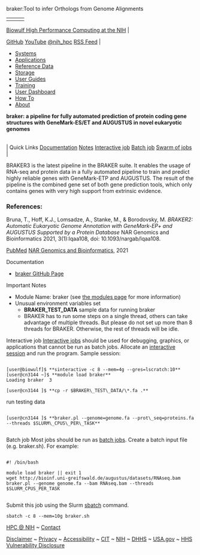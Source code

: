 
















braker:Tool to infer Orthologs from Genome Alignments


  









|  |  |  |
| --- | --- | --- |
|  | 
[Biowulf High Performance Computing at the NIH](https://hpc.nih.gov)
 | 








[GitHub](https://github.com/NIH-HPC)
[YouTube](https://www.youtube.com/channel/UCx-kNd1kBskYr5KLT9-Erew)
[@nih_hpc](https://twitter.com/nih_hpc)
[RSS Feed](/hpc_RSS.xml)
 |




* [Systems](https://hpc.nih.gov/systems/)
* [Applications](https://hpc.nih.gov/apps/)
* [Reference Data](https://hpc.nih.gov/refdb/)
* [Storage](https://hpc.nih.gov/storage/)
* [User Guides](https://hpc.nih.gov/docs/user_guides.html)
* [Training](https://hpc.nih.gov/training/)
* [User Dashboard](https://hpcnihapps.cit.nih.gov/auth/dashboard/)
* [How To](https://hpc.nih.gov/docs/how_to.html)
* [About](https://hpc.nih.gov/about/)







**braker: a pipeline for fully automated prediction of protein coding gene structures with GeneMark-ES/ET and AUGUSTUS in novel eukaryotic genomes**


|  |
| --- |
| 
Quick Links
[Documentation](#doc)
[Notes](#notes)
[Interactive job](#int) 
[Batch job](#sbatch) 
[Swarm of jobs](#swarm) 
 |



BRAKER3 is the latest pipeline in the BRAKER suite. It enables the usage of RNA-seq and protein data in a fully automated pipeline to train and predict highly reliable genes with GeneMark-ETP and AUGUSTUS. The result of the pipeline is the combined gene set of both gene prediction tools, which only contains genes with very high support from extrinsic evidence.


### References:



 Bruna, T., Hoff, K.J., Lomsadze, A., Stanke, M., & Borodovsky, M. *BRAKER2: Automatic Eukaryotic Genome Annotation with GeneMark-EP+ and AUGUSTUS Supported by a Protein Database* NAR Genomics and Bioinformatics 2021, 3(1):lqaa108, doi: 10.1093/nargab/lqaa108.
   

[PubMed](https://pubmed.ncbi.nlm.nih.gov/33575650/)
[NAR Genomics and Bioinformatics](https://academic.oup.com/nargab/article/3/1/lqaa108/6066535), 2021



Documentation
* [braker GitHub Page](https://github.com/Gaius-Augustus/BRAKER)


Important Notes
* Module Name: braker (see [the modules page](/apps/modules.html) for more information)
* Unusual environment variables set
	+ **BRAKER\_TEST\_DATA** sample data for running braker
	+ BRAKER has to run some steps on a single thread, others can take advantage of multiple threads. But please do not set up more than 8 threads for BRAKER. Otherwise, the rest of threads will be idle.



Interactive job
[Interactive jobs](/docs/userguide.html#int) should be used for debugging, graphics, or applications that cannot be run as batch jobs.
Allocate an [interactive session](/docs/userguide.html#int) and run the program. Sample session:



```

[user@biowulf]$ **sinteractive -c 8 --mem=4g --gres=lscratch:10** 
[user@cn3144 ~]$ **module load braker** 
Loading braker  3

[user@cn3144 ]$ **cp -r $BRAKER\_TEST\_DATA/\*.fa .** 

```

run testing data

```

[user@cn3144 ]$ **braker.pl --genome=genome.fa --prot\_seq=proteins.fa --threads $SLURM\_CPUS\_PER\_TASK**


```


Batch job
Most jobs should be run as [batch jobs](/docs/userguide.html#submit).
Create a batch input file (e.g. braker.sh). For example:



```

#! /bin/bash

module load braker || exit 1
wget http://bioinf.uni-greifswald.de/augustus/datasets/RNAseq.bam
braker.pl --genome genome.fa --bam RNAseq.bam --threads $SLURM_CPUS_PER_TASK


```

Submit this job using the Slurm [sbatch](/docs/userguide.html) command.



```
sbatch -c 8 --mem=10g braker.sh
```












[HPC @ NIH](https://hpc.nih.gov)  ~
[Contact](https://hpc.nih.gov/about/contact.html)


[Disclaimer](https://hpc.nih.gov/docs/disclaimer.html) ~ 
[Privacy](https://hpc.nih.gov/docs/privacy.html) ~ 
[Accessibility](https://hpc.nih.gov/docs/accessibility.html) ~ 
[CIT](https://cit.nih.gov/) ~ 
[NIH](https://www.nih.gov/) ~ 
[DHHS](https://www.dhhs.gov/) ~ 
[USA.gov](https://www.firstgov.gov/) ~
[HHS Vulnerability Disclosure](https://www.hhs.gov/vulnerability-disclosure-policy/index.html)



  



